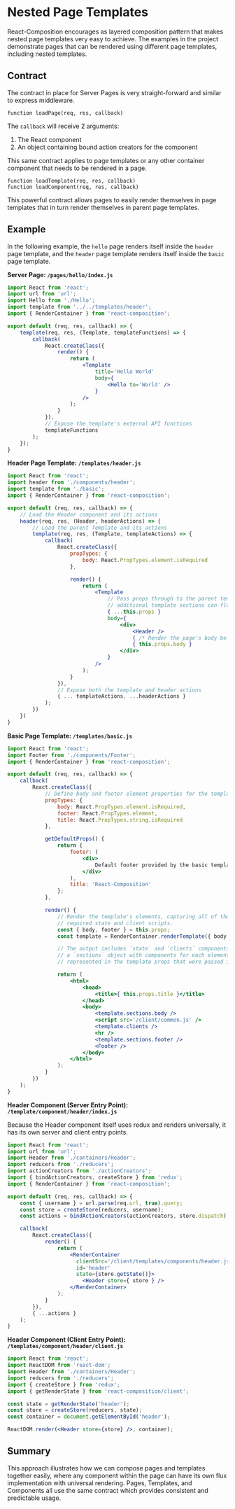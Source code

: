 # Nested Page Templates

React-Composition encourages as layered composition pattern that makes nested page templates very easy to achieve.  The examples in the project demonstrate pages that can be rendered using different page templates, including nested templates.

## Contract

The contract in place for Server Pages is very straight-forward and similar to express middleware.

```
function loadPage(req, res, callback)
```

The `callback` will receive 2 arguments:

1. The React component
1. An object containing bound action creators for the component

This same contract applies to page templates or any other container component that needs to be rendered in a page.

```
function loadTemplate(req, res, callback)
function loadComponent(req, res, callback)
```

This powerful contract allows pages to easily render themselves in page templates that in turn render themselves in parent page templates.

## Example

In the following example, the `hello` page renders itself inside the `header` page template, and the `header` page template renders itself inside the `basic` page template.

**Server Page: `/pages/hello/index.js`**

``` jsx
import React from 'react';
import url from 'url';
import Hello from './Hello';
import template from '../../templates/header';
import { RenderContainer } from 'react-composition';

export default (req, res, callback) => {
    template(req, res, (Template, templateFunctions) => {
        callback(
            React.createClass({
                render() {
                    return (
                        <Template
                            title='Hello World'
                            body={
                                <Hello to='World' />
                            }
                        />
                    );
                }
            }),
            // Expose the template's external API functions
            templateFunctions
        );
    });
}
```

**Header Page Template: `/templates/header.js`**

```jsx
import React from 'react';
import header from './components/header';
import template from './basic';
import { RenderContainer } from 'react-composition';

export default (req, res, callback) => {
    // Load the Header component and its actions
    header(req, res, (Header, headerActions) => {
        // Load the parent Template and its actions
        template(req, res, (Template, templateActions) => {
            callback(
                React.createClass({
                    propTypes: {
                        body: React.PropTypes.element.isRequired
                    },

                    render() {
                        return (
                            <Template
                                // Pass props through to the parent template so
                                // additional template sections can flow through
                                { ...this.props }
                                body={
                                    <div>
                                        <Header />
                                        { /* Render the page's body below the Header component */ }
                                        { this.props.body }
                                    </div>
                                }
                            />
                        );
                    }
                }),
                // Expose both the template and header actions
                { ... templateActions, ...headerActions }
            );
        })
    })
}
```

**Basic Page Template: `/templates/basic.js`**

``` jsx
import React from 'react';
import Footer from './components/Footer';
import { RenderContainer } from 'react-composition';

export default (req, res, callback) => {
    callback(
        React.createClass({
            // Define body and footer element properties for the template
            propTypes: {
                body: React.PropTypes.element.isRequired,
                footer: React.PropTypes.element,
                title: React.PropTypes.string.isRequired
            },

            getDefaultProps() {
                return {
                    footer: (
                        <div>
                            Default footer provided by the basic template
                        </div>
                    ),
                    title: 'React-Composition'
                };
            },

            render() {
                // Render the template's elements, capturing all of the
                // required state and client scripts.
                const { body, footer } = this.props;
                const template = RenderContainer.renderTemplate({ body, footer });

                // The output includes `state` and `clients` components plus
                // a `sections` object with components for each element
                // represented in the template props that were passed in.

                return (
                    <html>
                        <head>
                            <title>{ this.props.title }</title>
                        </head>
                        <body>
                            <template.sections.body />
                            <script src='/client/common.js' />
                            <template.clients />
                            <hr />
                            <template.sections.footer />
                            <Footer />
                        </body>
                    </html>
                );
            }
        })
    );
}
```

**Header Component (Server Entry Point): `/template/component/header/index.js`**

Because the Header component itself uses redux and renders universally, it has its own server and client entry points.

``` jsx
import React from 'react';
import url from 'url';
import Header from './containers/Header';
import reducers from './reducers';
import actionCreators from './actionCreators';
import { bindActionCreators, createStore } from 'redux';
import { RenderContainer } from 'react-composition';

export default (req, res, callback) => {
    const { username } = url.parse(req.url, true).query;
    const store = createStore(reducers, username);
    const actions = bindActionCreators(actionCreators, store.dispatch);

    callback(
        React.createClass({
            render() {
                return (
                    <RenderContainer
                      clientSrc='/client/templates/components/header.js'
                      id='header'
                      state={store.getState()}>
                        <Header store={ store } />
                    </RenderContainer>
                );
            }
        }),
        { ...actions }
    );
}
```

**Header Component (Client Entry Point): `/templates/component/header/client.js`**

``` jsx
import React from 'react';
import ReactDOM from 'react-dom';
import Header from './containers/Header';
import reducers from './reducers';
import { createStore } from 'redux';
import { getRenderState } from 'react-composition/client';

const state = getRenderState('header');
const store = createStore(reducers, state);
const container = document.getElementById('header');

ReactDOM.render(<Header store={store} />, container);
```

## Summary

This approach illustrates how we can compose pages and templates together easily, where any component within the page can have its own flux implementation with universal rendering.  Pages, Templates, and Components all use the same contract which provides consistent and predictable usage.
